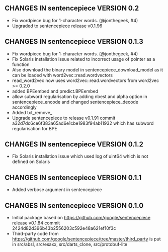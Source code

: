 ## CHANGES IN sentencepiece VERSION 0.2

- Fix wordpiece bug for 1-character words. (@jonthegeek, #4)
- Upgraded to sentencepiece release v0.1.96

## CHANGES IN sentencepiece VERSION 0.1.3

- Fix wordpiece bug for 1-character words. (@jonthegeek, #4)
- Fix Solaris installation issue related to incorrect usage of pointer as a function 
- Also download the binary model in sentencepiece_download_model as it can be loaded with word2vec::read.wordvectors
- read_word2vec now uses word2vec::read.wordvectors from word2vec >= 0.2.0
- added BPEembed and predict.BPEembed
- allow subword regularisation by adding nbest and alpha option in sentencepiece_encode and changed sentencepiece_decode accordingly
- Added txt_remove_
- Upgrade sentencepiece to release v0.1.91 commit a32d7dc6ce6f383a65ad6e1cbe1983f94ab11932 which has subword regularisation for BPE

## CHANGES IN sentencepiece VERSION 0.1.2

- Fix Solaris installation issue which used log of uint64 which is not defined on Solaris

## CHANGES IN sentencepiece VERSION 0.1.1

- Added verbose argument in sentencepiece

## CHANGES IN sentencepiece VERSION 0.1.0

- Initial package based on https://github.com/google/sentencepiece release v0.1.84 commit  2424d82d396b43b2556203c592e48a621ef10f3c
- Third-party code from https://github.com/google/sentencepiece/tree/master/third_party is put in src/absl, src/esaxx, src/darts_clone, src/protobuf-lite
